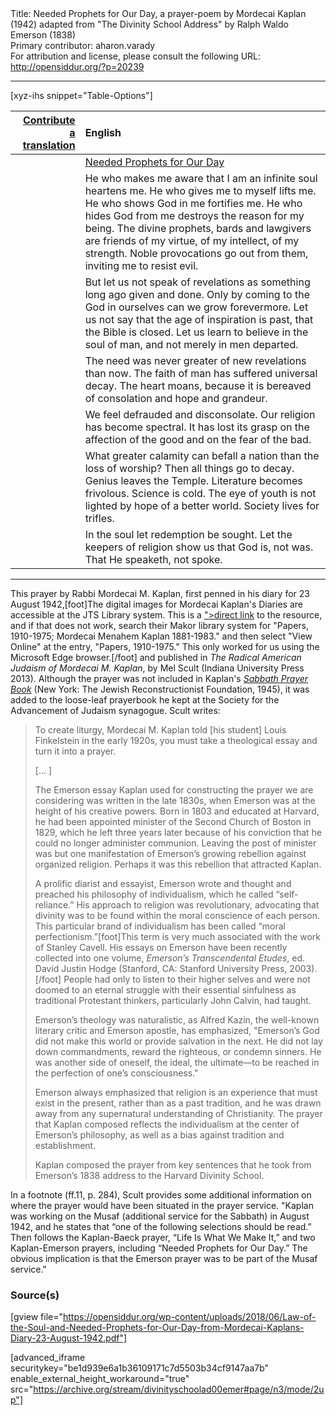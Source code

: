 <html>
<head></head>
<body>
Title: Needed Prophets for Our Day, a prayer-poem by Mordecai Kaplan (1942) adapted from "The Divinity School Address" by Ralph Waldo Emerson (1838)<br />
Primary contributor: aharon.varady<br />
For attribution and license, please consult the following URL: <a href="http://opensiddur.org/?p=20239">http://opensiddur.org/?p=20239</a>
<p />
<hr />

[xyz-ihs snippet="Table-Options"]<table style="margin-left: auto; margin-right: auto;" class="draggable">
<thead><tr><th id="x" style="text-align: right;"><a href="/translate/" target="_blank" rel="noopener">Contribute a translation</a></th><th style="text-align: left;">English</th></tr></thead>
<tbody>
<tr><td style="vertical-align:top;">
<div class="liturgy" lang="he">

</span></div></td>
 
<td style="vertical-align:top;">
<div class="english" lang="en">
<u>Needed Prophets for Our Day</u>
</div></td></tr>


<tr><td style="vertical-align:top;">
<div class="liturgy" lang="he">

</span></div></td>
 
<td style="vertical-align:top;">
<div class="english" lang="en">
He who makes me aware that I am an infinite soul heartens me.
He who gives me to myself lifts me.
He who shows God in me fortifies me.
He who hides God from me destroys the reason for my being.
The divine prophets, bards and lawgivers are friends of my virtue, of my intellect, of my strength.
Noble provocations go out from them, inviting me to resist evil.
</div></td></tr>


<tr><td style="vertical-align:top;">
<div class="liturgy" lang="he">

</span></div></td>
 
<td style="vertical-align:top;">
<div class="english" lang="en">
But let us not speak of revelations as something long ago given and done.
Only by coming to the God in ourselves can we grow forevermore.
Let us not say that the age of inspiration is past, that the Bible is closed.
Let us learn to believe in the soul of man, and not merely in men departed.
</div></td></tr>


<tr><td style="vertical-align:top;">
<div class="liturgy" lang="he">

</span></div></td>
 
<td style="vertical-align:top;">
<div class="english" lang="en">
The need was never greater of new revelations than now.
The faith of man has suffered universal decay.
The heart moans, because it is bereaved of consolation and hope and grandeur.
</div></td></tr>


<tr><td style="vertical-align:top;">
<div class="liturgy" lang="he">

</span></div></td>
 
<td style="vertical-align:top;">
<div class="english" lang="en">
We feel defrauded and disconsolate.
Our religion has become spectral.
It has lost its grasp on the affection of the good and on the fear of the bad.
</div></td></tr>


<tr><td style="vertical-align:top;">
<div class="liturgy" lang="he">

</span></div></td>
 
<td style="vertical-align:top;">
<div class="english" lang="en">
What greater calamity can befall a nation than the loss of worship?
Then all things go to decay.
Genius leaves the Temple.
Literature becomes frivolous.
Science is cold.
The eye of youth is not lighted by hope of a better world.
Society lives for trifles.
</div></td></tr>


<tr><td style="vertical-align:top;">
<div class="liturgy" lang="he">

</span></div></td>
 
<td style="vertical-align:top;">
<div class="english" lang="en">
In the soul let redemption be sought.
Let the keepers of religion show us that God is, not was.
That He speaketh, not spoke.
</div></td></tr>
</tbody></table>

<hr />

This prayer by Rabbi Mordecai M. Kaplan, first penned in his diary for 23 August 1942,[foot]The digital images for Mordecai Kaplan's Diaries are accessible at the JTS Library system. This is a <a href="http://sylvester.jtsa.edu:1801/view/action/singleViewer.do?dvs=1531515968280~992&locale=en_US&VIEWER_URL=/view/action/singleViewer.do?&DELIVERY_RULE_ID=10&search_terms=Kaplan%20diaries&adjacency=N&application=DIGITOOL-3&frameId=1&usePid1=true&usePid2=true">">direct link</a> to the resource, and if that does not work, search their Makor library system for "Papers, 1910-1975; Mordecai Menahem Kaplan 1881-1983." and then select "View Online" at the entry, "Papers, 1910-1975." This only worked for us using the Microsoft Edge browser.[/foot] and published in <em>The Radical American Judaism of Mordecai M. Kaplan</em>, by Mel Scult (Indiana University Press 2013). Although the prayer was not included in Kaplan's <em><a href="https://opensiddur.org/compilations/siddurim/sabbath-prayer-book-by-mordecai-kaplan-1945/">Sabbath Prayer Book</a></em> (New York: The Jewish Reconstructionist Foundation, 1945), it was added to the loose-leaf prayerbook he kept at the Society for the Advancement of Judaism synagogue. Scult writes:

<blockquote>
To create liturgy, Mordecai M. Kaplan told [his student] Louis Finkelstein in the early 1920s, you must take a theological essay and turn it into a prayer.

[... ]

The Emerson essay Kaplan used for constructing the prayer we are considering was written in the late 1830s, when Emerson was at the height of his creative powers. Born in 1803 and educated at Harvard, he had been appointed minister of the Second Church of Boston in 1829, which he left three years later because of his conviction that he could no longer administer communion. Leaving the post of minister was but one manifestation of Emerson’s growing rebellion against organized religion. Perhaps it was this rebellion that attracted Kaplan.

A prolific diarist and essayist, Emerson wrote and thought and preached his philosophy of individualism, which he called “self-reliance.” His approach to religion was revolutionary, advocating that divinity was to be found within the moral conscience of each person. This particular brand of individualism has been called “moral perfectionism.”[foot]This term is very much associated with the work of Stanley Cavell. His essays on Emerson have been recently collected into one volume, <em>Emerson’s Transcendental Etudes</em>, ed. David Justin Hodge (Stanford, CA: Stanford University Press, 2003).[/foot] People had only to listen to their higher selves and were not doomed to an eternal struggle with their essential sinfulness as traditional Protestant thinkers, particularly John Calvin, had taught.

Emerson’s theology was naturalistic, as Alfred Kazin, the well-known literary critic and Emerson apostle, has emphasized, "Emerson’s God did not make this world or provide salvation in the next. He did not lay down commandments, reward the righteous, or condemn sinners. He was another side of oneself, the ideal, the ultimate—to be reached in the perfection of one’s consciousness."

Emerson always emphasized that religion is an experience that must exist in the present, rather than as a past tradition, and he was drawn away from any supernatural understanding of Christianity. The prayer that Kaplan composed reflects the individualism at the center of Emerson’s philosophy, as well as a bias against tradition and establishment.

Kaplan composed the prayer from key sentences that he took from Emerson’s 1838 address to the Harvard Divinity School.
</blockquote>

In a footnote (ff.11, p. 284), Scult provides some additional information on where the prayer would have been situated in the prayer service. "Kaplan was working on the Musaf (additional service for the Sabbath) in August 1942, and he states that “one of the following selections should be read.” Then follows the Kaplan-Baeck prayer, “Life Is What We Make It,” and two Kaplan-Emerson prayers, including “Needed Prophets for Our Day.” The obvious implication is that the Emerson prayer was to be part of the Musaf service."

<h3>Source(s)</h3>

[gview file="https://opensiddur.org/wp-content/uploads/2018/06/Law-of-the-Soul-and-Needed-Prophets-for-Our-Day-from-Mordecai-Kaplans-Diary-23-August-1942.pdf"]

[advanced_iframe securitykey="be1d939e6a1b36109171c7d5503b34cf9147aa7b" enable_external_height_workaround="true" src="https://archive.org/stream/divinityschoolad00emer#page/n3/mode/2up"]
</body>
</html>